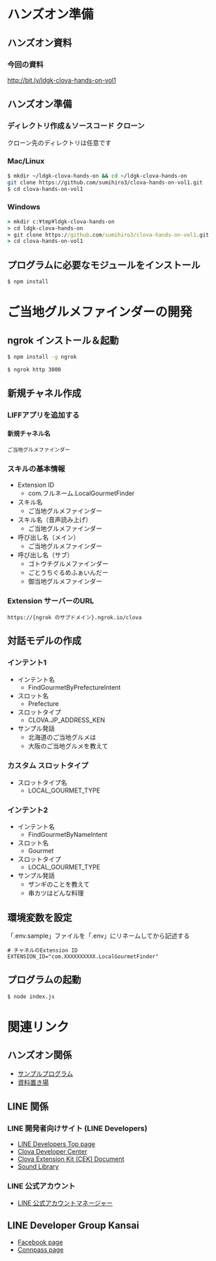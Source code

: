 # ハンズオン準備

## ハンズオン資料

### 今回の資料

http://bit.ly/ldgk-clova-hands-on-vol1

## ハンズオン準備

### ディレクトリ作成＆ソースコード クローン

クローン先のディレクトリは任意です

### Mac/Linux

```bash
$ mkdir ~/ldgk-clova-hands-on && cd ~/ldgk-clova-hands-on
git clone https://github.com/sumihiro3/clova-hands-on-vol1.git
$ cd clova-hands-on-vol1
```

### Windows

```bat
> mkdir c:¥tmp¥ldgk-clova-hands-on
> cd ldgk-clova-hands-on
> git clone https://github.com/sumihiro3/clova-hands-on-vol1.git
> cd clova-hands-on-vol1
```

## プログラムに必要なモジュールをインストール

```bash
$ npm install
```

# ご当地グルメファインダーの開発

## ngrok インストール＆起動

```bash
$ npm install -g ngrok

$ ngrok http 3000
```

## 新規チャネル作成

### LIFFアプリを追加する

#### 新規チャネル名

```text
ご当地グルメファインダー
```

### スキルの基本情報

* Extension ID
    * com.フルネーム.LocalGourmetFinder
* スキル名
    * ご当地グルメファインダー
* スキル名（音声読み上げ）
    * ご当地グルメファインダー
* 呼び出し名（メイン）
    * ご当地グルメファインダー
* 呼び出し名（サブ）
    * ゴトウチグルメファインダー
    * ごとうちぐるめふぁいんだー
    * 御当地グルメファインダー

### Extension サーバーのURL

```text
https://{ngrok のサブドメイン}.ngrok.io/clova
```

## 対話モデルの作成

### インテント1

* インテント名
    * FindGourmetByPrefectureIntent
* スロット名
    * Prefecture
* スロットタイプ
    * CLOVA.JP_ADDRESS_KEN
* サンプル発話
    * 北海道のご当地グルメは
    * 大阪のご当地グルメを教えて

### カスタム スロットタイプ

* スロットタイプ名
    * LOCAL_GOURMET_TYPE

### インテント2

* インテント名
    * FindGourmetByNameIntent
* スロット名
    * Gourmet
* スロットタイプ
    * LOCAL_GOURMET_TYPE
* サンプル発話
    * ザンギのことを教えて
    * 串カツはどんな料理



## 環境変数を設定

「.env.sample」ファイルを「.env」にリネームしてから記述する

```text
# チャネルのExtension ID
EXTENSION_ID="com.XXXXXXXXXX.LocalGourmetFinder"
```

## プログラムの起動

```bash
$ node index.js
```

# 関連リンク

## ハンズオン関係

* [サンプルプログラム](https://github.com/sumihiro3/clova-hands-on-vol1)
* [資料置き場](http://bit.ly/ldgk-clova-hands-on-vol1)

## LINE 関係

### LINE 開発者向けサイト (LINE Developers)

* [LINE Developers Top page](https://developers.line.biz/ja/)
* [Clova Developer Center](https://clova-developers.line.biz/)
* [Clova Extension Kit (CEK) Document](https://clova-developers.line.biz/guide/)
* [Sound Library](https://clova-developers.line.biz/guide/Resources/Sound_Library.md)

### LINE 公式アカウント

* [LINE 公式アカウントマネージャー](https://manager.line.biz/)


## LINE Developer Group Kansai

* [Facebook page](https://www.facebook.com/groups/LINEDeveloperGroupKansai/)
* [Connpass page](https://ldgk.connpass.com/)




